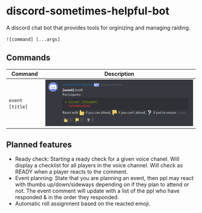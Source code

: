 # discord-sometimes-helpful-bot
A discord chat bot that provides tools for orginizing and managing raiding.

```
![command] [...args]
```

## Commands

| Command         | Description |
|-----------------|-------------|
| `event [title]` | ![](assets/image.png) |

## Planned features

* Ready check: Starting a ready check for a given voice chanel. Will display a checklist for all players in the voice channel. Will check as READY when a player reacts to the comment.
* Event planning: State that you are planning an event, then ppl may react with thumbs up/down/sideways depending on if they plan to attend or not. The event comment will update with a list of the ppl who have responded & in the order they responded.
* Automatic roll assignment based on the reacted emoji. 
